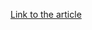 [Link to the article](https://www.akamai.com/blog/security/recent-data-center-breaches-and-prevention)
